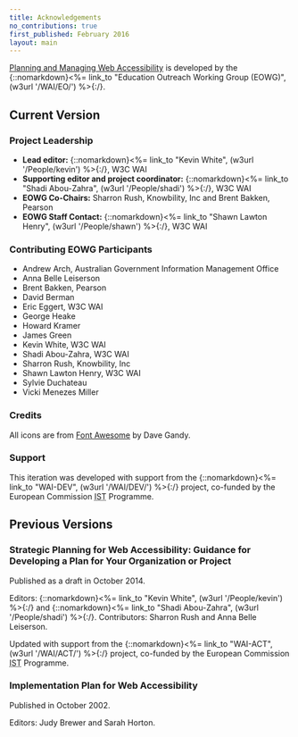 ```yaml
---
title: Acknowledgements
no_contributions: true
first_published: February 2016
layout: main
---
```


[Planning and Managing Web Accessibility](Overview.html) is developed by the {::nomarkdown}<%= link_to "Education Outreach Working Group (EOWG)", (w3url '/WAI/EO/') %>{:/}.

## Current Version

### Project Leadership

* **Lead editor:** {::nomarkdown}<%= link_to "Kevin White", (w3url '/People/kevin') %>{:/}, W3C WAI
* **Supporting editor and project coordinator:** {::nomarkdown}<%= link_to "Shadi Abou-Zahra", (w3url '/People/shadi') %>{:/}, W3C WAI
* **EOWG Co-Chairs:** Sharron Rush, Knowbility, Inc and Brent Bakken, Pearson
* **EOWG Staff Contact:** {::nomarkdown}<%= link_to "Shawn Lawton Henry", (w3url '/People/shawn') %>{:/}, W3C WAI

### Contributing EOWG Participants

* Andrew Arch, Australian Government Information Management Office
* Anna Belle Leiserson
* Brent Bakken, Pearson
* David Berman
* Eric Eggert, W3C WAI
* George Heake
* Howard Kramer
* James Green
* Kevin White, W3C WAI
* Shadi Abou-Zahra, W3C WAI
* Sharron Rush, Knowbility, Inc
* Shawn Lawton Henry, W3C WAI
* Sylvie Duchateau
* Vicki Menezes Miller

### Credits

All icons are from [Font Awesome](//fontawesome.io) by Dave Gandy.

### Support

This iteration was developed with support from the {::nomarkdown}<%= link_to "WAI-DEV", (w3url '/WAI/DEV/') %>{:/} project, co-funded by the European Commission <abbr title="Information Society Technologies">IST</abbr> Programme.

## Previous Versions

### Strategic Planning for Web Accessibility: Guidance for Developing a Plan for Your Organization or Project

Published as a draft in October 2014.

Editors: {::nomarkdown}<%= link_to "Kevin White", (w3url '/People/kevin') %>{:/} and {::nomarkdown}<%= link_to "Shadi Abou-Zahra", (w3url '/People/shadi') %>{:/}. Contributors: Sharron Rush and Anna Belle Leiserson.

Updated with support from the {::nomarkdown}<%= link_to "WAI-ACT", (w3url '/WAI/ACT/') %>{:/} project, co-funded by the European Commission <abbr title="Information Society Technologies">IST</abbr> Programme.

### Implementation Plan for Web Accessibility

Published in October 2002.

Editors: Judy Brewer and Sarah Horton. 
